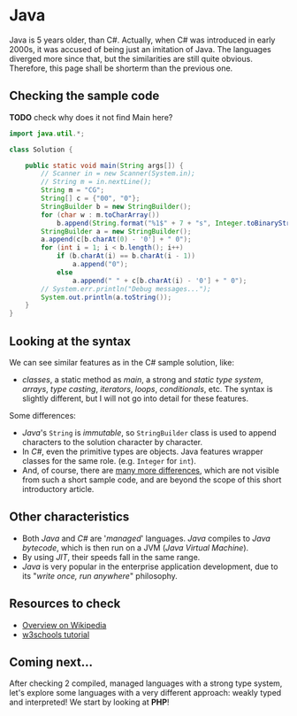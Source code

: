 # Java

Java is 5 years older, than C#. Actually, when C# was introduced in early 2000s, it was accused of being just an imitation of Java. The languages diverged more since that, but the similarities are still quite obvious. Therefore, this page shall be shorterm than the previous one.

## Checking the sample code

**TODO** check why does it not find Main here?

```java runnable
import java.util.*;

class Solution {

    public static void main(String args[]) {
        // Scanner in = new Scanner(System.in);
        // String m = in.nextLine();
        String m = "CG";
        String[] c = {"00", "0"};
        StringBuilder b = new StringBuilder();
        for (char w : m.toCharArray())
            b.append(String.format("%1$" + 7 + "s", Integer.toBinaryString((int)w)).replace(' ', '0'));
        StringBuilder a = new StringBuilder();
        a.append(c[b.charAt(0) - '0'] + " 0");
        for (int i = 1; i < b.length(); i++)
            if (b.charAt(i) == b.charAt(i - 1))
                a.append("0");
            else
                a.append(" " + c[b.charAt(i) - '0'] + " 0");
        // System.err.println("Debug messages...");
        System.out.println(a.toString());
    }
}
```

## Looking at the syntax

We can see similar features as in the C# sample solution, like:
* _classes_, a static method as _main_, a strong and _static type system_, _arrays_, _type casting_, _iterators_, _loops_, _conditionals_, etc. The syntax is slightly different, but I will not go into detail for these features.

Some differences:
- _Java_'s `String` is _immutable_, so `StringBuilder` class is used to append characters to the solution character by character.
- In _C#_, even the primitive types are objects. Java features wrapper classes for the same role. (e.g. `Integer` for `int`).
- And, of course, there are [many more differences](https://en.wikipedia.org/wiki/Comparison_of_C_Sharp_and_Java), which are not visible from such a short sample code, and are beyond the scope of this short introductory article.

## Other characteristics

- Both _Java_ and _C#_ are '_managed_' languages. _Java_ compiles to _Java bytecode_, which is then run on a JVM (_Java Virtual Machine_).
- By using _JIT_, their speeds fall in the same range.
- _Java_ is very popular in the enterprise application development, due to its "_write once, run anywhere_" philosophy.

## Resources to check

- [Overview on Wikipedia](https://en.wikipedia.org/wiki/Java_(programming_language))
- [w3schools tutorial](https://www.w3schools.com/java/)

## Coming next...

After checking 2 compiled, managed languages with a strong type system, let's explore some languages with a very different approach: weakly typed and interpreted! We start by looking at **PHP**!
